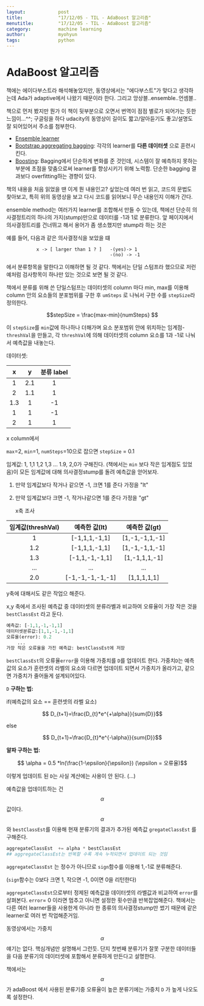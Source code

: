 ```yaml
---
layout:            post
title:             "17/12/05 - TIL - AdaBoost 알고리즘"
menutitle:         "17/12/05 - TIL - AdaBoost 알고리즘"
category:          machine learning
author:            myohyun
tags:              python
---
```

<script src='https://cdnjs.cloudflare.com/ajax/libs/mathjax/2.7.2/MathJax.js?config=TeX-MML-AM_CHTML'></script>

# AdaBoost 알고리즘

책에는 에이다부스트라 해석해놓았지만, 동영상에서는 "에다부스트"가 맞다고 생각하는데 Ada가 adaptive에서 나왔기 때문이라 한다. 그리고 앙상블..ensemble..언셈블..

책으로 먼저 봤지만 뭔가 이 책이 뒷부분으로 오면서 번역이 점점 별로가 되어가는 듯한 느낌이...^^; 구글링을 하다 udacity의 동영상이 길이도 짧고/알아듣기도 좋고/설명도 잘 되어있어서 주소를 첨부한다.

- [Ensemble learner](https://youtu.be/Un9zObFjBH0)
- [Bootstrap aggregating bagging](https://youtu.be/2Mg8QD0F1dQ): 각각의 learner를 **다른 데이터셋** 으로 훈련시킨다.
- [Boosting](https://youtu.be/GM3CDQfQ4sw): Bagging에서 단순하게 변화를 준 것인데, 시스템이 잘 예측하지 못하는 부분에 초점을 맞춤으로써 learner를 향상시키기 위해 노력함. 단순한 bagging 결과보다 overfitting하는 경향이 있다.

책의 내용을 처음 읽었을 땐 이게 뭔 내용인고? 싶었는데 여러 번 읽고, 코드의 문법도 찾아보고, 특히 위의 동영상을 보고 다시 코드를 읽어보니 무슨 내용인지 이해가 간다.

ensemble method는 여러가지 learner를 조합해서 만들 수 있는데, 책에선 단순히 의사결정트리의 하나의 가지(stump)만으로 데이터를 -1과 1로 분류한다.  앞 페이지에서 의사결정트리를 건너뛰고 해서 용어가 좀 생소했지만 stump라 하는 것은 

예를 들어, 다음과 같은 의사결정식을 보았을 떄

```
           x -> [ larger than 1 ? ]   -(yes)-> 1
                                      -(no) -> -1
```

에서 분류항목을 말한다고 이해하면 될 것 같다.  책에서는 단일 스텀프라 했으므로 저런 예처럼 검사항목이 하나만 있는 것으로 보면 될 것 같다.  

책에서 분류를 위해 쓴 단일스텀프는 데이터셋의 column 마다  min, max를 이용해 column 안의 요소들의 분포범위를 구한 후 `umSteps` 로 나눠서 구한 수를  `stepSize`라 정의한다.

 $$stepSize = \frac{max-min}{numSteps} $$

이 `stepSize`를  `min`값에 하나하나 더해가며 요소 분포범위 안에 위치하는 임계점-`threshVal`을 만들고, 각 `threshVal`에 의해 데이터셋의 column 요소를 1과 -1로 나눠서 예측값을 내놓는다.

데이터셋:

|  x   |  y   | 분류 label |
| :--: | :--: | :------: |
|  1   | 2.1  |    1     |
|  2   | 1.1  |    1     |
| 1.3  |  1   |    -1    |
|  1   |  1   |    -1    |
|  2   |  1   |    1     |

 x column에서

`max`=2, `min`=1, `numSteps`=10으로 잡으면 `stepSize` = 0.1

임계값:  1, 1,1 1,2 1,3 ... 1.9, 2,0가 구해진다. (책에서는 `min` 보다 작은 임계점도 있었음)이 모든 임계값에 대해 의사결정stump를 돌려 예측값을 얻어보자. 

1. 만약 임계값보다 작거나 같으면 -1, 크면 1를 준다 가정을 "lt"

2. 만약 임계값보다 크면 -1, 작거나같으면 1를 준다 가정을 "gt"

    x축 조사

| 임계값(threshVal) |    예측한 값(lt)     |   예측한 값(gt)    |
| :------------: | :--------------: | :------------: |
|       1        |  [-1,1,1,-1,1]   | [1,-1,-1,1,-1] |
|      1.2       |  [-1,1,1,-1,1]   | [1,-1,-1,1,-1] |
|      1.3       |  [-1,1,-1,-1,1]  | [1,-1,1,1,-1]  |
|      ...       |       ...        |      ...       |
|      2.0       | [-1,-1,-1,-1,-1] |  [1,1,1,1,1]   |

   y축에 대해서도 같은 작업으 해준다.

   x,y 축에서 조사된 예측값 중 데이터셋의 분류라벨과 비교하여 오류율이 가장 작은 것을 `bestClassEst` 라고 둔다.

```python
예측값: [-1,1,-1,-1,1]
데이터셋분류값:[1,1,-1,-1,1]
오류율(error): 0.2
    ...
가장 작은 오류율을 가진 예측값: bestClassEst에 저장
```

`bestClassEst`의 오류율`error`을 이용해 가중치를  `D`를 업데이트 한다. 가중치`D`는 예측값의 요소가  훈련셋의 라벨의 요소와 다르면 업데이트 되면서 가중치가 올라가고, 같으면 가중치가 줄어들게 설계되어있다.

`D` **구하는 법:**

if(예측값의 요소 == 훈련셋의 라벨 요소)

$$ D_{t+1}=\frac{D_{t}*e^{+\alpha}}{sum{D}}$$

else

$$ D_{t+1}=\frac{D_{t}*e^{-\alpha}}{sum{D}}$$



**알파 구하는 법:**

$$ \alpha = 0.5 *ln(\frac{1-\epsilon}{\epsilon}) (\epsilon = 오류율)$$



이렇게 업데이트 된 `D`는 사실 계산에는 사용이 안 된다. (...)

예측값을 업데이트하는 건 $$\alpha$$ 값이다. $$\alpha$$와  `bestClassEst`를 이용해 현재 분류기의 결과가 추가된 예측값 `gregateClassEst` 를 구해준다. 

```python
aggregateClassEst  += alpha * bestClassEst 
## aggregateClassEst는 반복할 수록 계속 누적되면서 업데이트 되는 것임
```

`aggregateClassEst`  는 정수가 아니므로 `sign`함수를 이용해 1,-1로 분류해준다. 

(`sign`함수는 0보다 크면 1, 작으면 -1, 0이면 0을 리턴한다) 

`aggregateClassEst`으로부터 정제된 예측값을  데이터셋의 라벨값과 비교하여  `error`를 살펴본다. `error`= 0 이라면 멈추고 아니면 설정한 횟수만큼 반복잡업해준다. 책에서는 다른 여러  learner들을 사용한게 아니라 한 종류의 의사결정stump만 썼기 때문에 같은 learner로 여러 번 작업해준거임.

동영상에서는 가중치 $$\alpha$$얘기는 없다. 핵심개념만 설명해서 그런듯. 단지 첫번째 분류기가 잘못 구분한 데이터들을 다음 분류기의 데이터셋에 포함해서 분류하게 만든다고 설명한다.

 책에서는 $$\alpha$$가 adaBoost 에서 사용된 분류기중 오류율이 높은 분류기에는 가중치 `D` 가 높게 나오도록 설정한다.

